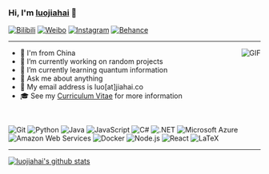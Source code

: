 ### Hi, I'm [luojiahai](https://luojiahai.com) 👋

[![Bilibili](https://img.shields.io/badge/-%E5%93%94%E5%93%A9%E5%93%94%E5%93%A9-FB7299?style=flat-square&logo=bilibili&logoColor=white)](https://space.bilibili.com/866961/)
[![Weibo](https://img.shields.io/badge/-%E5%BE%AE%E5%8D%9A-eb7350?style=flat-square&logo=sina-weibo&logoColor=white)](https://weibo.com/1952554453/)
[![Instagram](https://img.shields.io/badge/-Instagram-black?style=flat-square&logo=instagram&logoColor=white)](https://instagram.com/luojiahai/)
[![Behance](https://img.shields.io/badge/-Behance-0057ff?style=flat-square&logo=behance&logoColor=white)](https://www.behance.net/luojiahai)

---

<!-- <img align="right" alt="GIF" src="https://media.giphy.com/media/836HiJc7pgzy8iNXCn/giphy.gif" /> -->
<img align="right" alt="GIF" src="https://media.giphy.com/media/3ov9jNziFTMfzSumAw/giphy.gif" />

- 👶 I'm from China
- 🔭 I’m currently working on random projects
- 🌱 I’m currently learning quantum information
- 💬 Ask me about anything
- 📧 My email address is luo[at]jiahai.co
- 🎓 See my [Curriculum Vitae](https://luojiahai.com/cv/) for more information

<!--
**luojiahai/luojiahai** is a ✨ _special_ ✨ repository because its `README.md` (this file) appears on your GitHub profile.

Here are some ideas to get you started:

- 🔭 I’m currently working on ...
- 🌱 I’m currently learning ...
- 👯 I’m looking to collaborate on ...
- 🤔 I’m looking for help with ...
- 💬 Ask me about ...
- 📫 How to reach me: ...
- 😄 Pronouns: ...
- ⚡ Fun fact: ...
-->

</br>

![Git](https://img.shields.io/badge/-Git-f14e32?style=flat-square&logo=git&logoColor=white)
![Python](http://img.shields.io/badge/-Python-2b5b84?style=flat-square&logo=python&logoColor=white)
![Java](https://img.shields.io/badge/-Java-ff0000?style=flat-square&logo=java&logoColor=white)
![JavaScript](https://img.shields.io/badge/-JavaScript-F7DF1C?style=flat-square&logo=javascript&logoColor=black)
![C#](https://img.shields.io/badge/-C%23-purple?style=flat-square&logo=c-sharp&logoColor=white)
![.NET](https://img.shields.io/badge/-.NET-512bd4?style=flat-square&logo=.net&logoColor=white)
![Microsoft Azure](https://img.shields.io/badge/-Azure-0078d4?style=flat-square&logo=microsoft-azure&logoColor=white)
![Amazon Web Services](https://img.shields.io/badge/-AWS-ec7211?style=flat-square&logo=amazon&logoColor=white)
![Docker](https://img.shields.io/badge/-Docker-007bff?style=flat-square&logo=docker&logoColor=white)
![Node.js](https://img.shields.io/badge/-Node.js-43853d?style=flat-square&logo=Node.js&logoColor=white)
![React](https://img.shields.io/badge/-React-61dafb?style=flat-square&logo=react&labelColor=282c34)
![LaTeX](https://img.shields.io/badge/-LaTeX-008080?style=flat-square&logo=latex&logoColor=white)

---

[![luojiahai's github stats](https://github-readme-stats.vercel.app/api?username=luojiahai&show_icons=true&hide_border=true)](https://github.com/luojiahai/)

